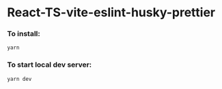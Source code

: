 # React-TS-vite-eslint-husky-prettier

### To install:

```
yarn
```

### To start local dev server:

```
yarn dev
```

